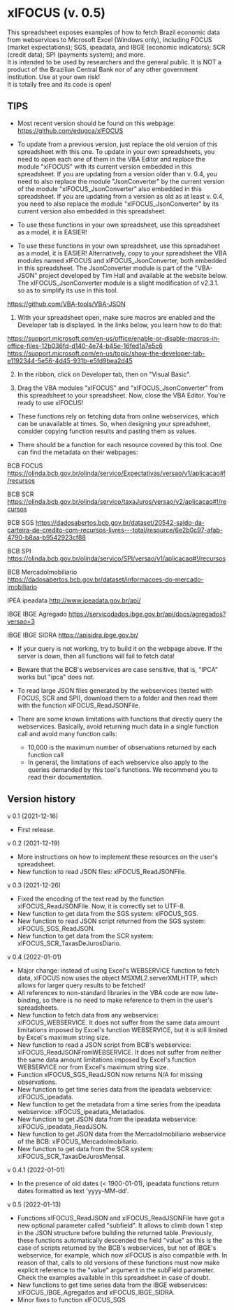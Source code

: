 # **xlFOCUS (v. 0.5)**																		
																		
This spreadsheet exposes examples of how to fetch Brazil economic data from webservices to Microsoft Excel (Windows only), including FOCUS (market expectations); SGS, ipeadata, and IBGE (economic indicators); SCR (credit data); SPI (payments system); and more.																		
It is intended to be used by researchers and the general public. It is NOT a product of the Brazilian Central Bank nor of any other government institution. Use at your own risk!																		
It is totally free and its code is open!																		
																		
## **TIPS**																		
																		
* Most recent version should be found on this webpage:																		
https://github.com/edugca/xlFOCUS																		
																		
* To update from a previous version, just replace the old version of this spreadsheet with this one.
To update in your own spreadsheets, you need to open each one of them in the VBA Editor and replace the module "xlFOCUS" with its current version embedded in this spreadsheet.
If you are updating from a version older than v. 0.4, you need to also replace the module "JsonConverter" by the current version of the module "xlFOCUS_JsonConverter" also embedded in this spreadsheet.
If you are updating from a version as old as at least v. 0.4, you need to also replace the module "xlFOCUS_JsonConverter" by its current version also embedded in this spreadsheet.
																	
																		
* To use these functions in your own spreadsheet, use this spreadsheet as a model, it is EASIER!																		
* To use these functions in your own spreadsheet, use this spreadsheet as a model, it is EASIER!
Alternatively, copy to your spreadsheet the VBA modules named xlFOCUS and xlFOCUS_JsonConverter, both embedded in this spreadsheet.
The JsonConverter module is part of the "VBA-JSON" project developed by Tim Hall and available at the website below. The xlFOCUS_JsonConverter module is a slight modification of v2.3.1. so as to simplify its use in this tool.
																
https://github.com/VBA-tools/VBA-JSON																		
																		
1) With your spreadsheet open, make sure macros are enabled and the Developer tab is displayed. In the links below, you learn how to do that:																	

https://support.microsoft.com/en-us/office/enable-or-disable-macros-in-office-files-12b036fd-d140-4e74-b45e-16fed1a7e5c6																	
https://support.microsoft.com/en-us/topic/show-the-developer-tab-e1192344-5e56-4d45-931b-e5fd9bea2d45																	

2) In the ribbon, click on Developer tab, then on "Visual Basic".													


3) Drag the VBA modules "xlFOCUS" and "xlFOCUS_JsonConverter" from this spreadsheet to your spreadsheet. Now, close the VBA Editor. You're ready to use xlFOCUS!																	
																					
* These functions rely on fetching data from online webservices, which can be unavailable at times. So, when designing your spreadsheet, consider copying function results and pasting them as values.																		
																		
* There should be a function for each resource covered by this tool. One can find the metadata on their webpages:

BCB	FOCUS	https://olinda.bcb.gov.br/olinda/servico/Expectativas/versao/v1/aplicacao#!/recursos

BCB	SCR	https://olinda.bcb.gov.br/olinda/servico/taxaJuros/versao/v2/aplicacao#!/recursos

BCB	SGS	https://dadosabertos.bcb.gov.br/dataset/20542-saldo-da-carteira-de-credito-com-recursos-livres---total/resource/6e2b0c97-afab-4790-b8aa-b9542923cf88

BCB	SPI	https://olinda.bcb.gov.br/olinda/servico/SPI/versao/v1/aplicacao#!/recursos

BCB	MercadoImobiliario	https://dadosabertos.bcb.gov.br/dataset/informacoes-do-mercado-imobiliario

IPEA	ipeadata	http://www.ipeadata.gov.br/api/																	

IBGE	IBGE Agregado	https://servicodados.ibge.gov.br/api/docs/agregados?versao=3

IBGE	IBGE SIDRA	https://apisidra.ibge.gov.br/


* If your query is not working, try to build it on the webpage above. If the server is down, then all functions will fail to fetch data!																		
																		
* Beware that the BCB's  webservices are case sensitive, that is, "IPCA" works but "ipca" does not.																		
																		
* To read large JSON files generated by the webservices (tested with FOCUS, SCR and SPI), download them to a folder and then read them with the function xlFOCUS_ReadJSONFile.																		
																		
* There are some known limitations with functions that directly query the webservices. Basically, avoid returning much data in a single function call and avoid many function calls:																		
	* 10,000 is the maximum number of observations returned by each function call																	
	* In general, the limitations of each webservice also apply to the queries demanded by this tool's functions. We recommend you to read their documentation.																
																		
## **Version history**																	
																		
v 0.1 (2021-12-16)

* First release.																		
																		
v 0.2 (2021-12-19)

* More instructions on how to implement these resources on the user's spreadsheet.												
* New function to read JSON files: xlFOCUS_ReadJSONFile.																		
																		
v 0.3 (2021-12-26)

* Fixed the encoding of the text read by the function xlFOCUS_ReadJSONFile. Now, it is correctly set to UTF-8.									
* New function to get data from the SGS system: xlFOCUS_SGS.															
* New function to read JSON script returned from the SGS system: xlFOCUS_SGS_ReadJSON.												
* New function to get data from the SCR system: xlFOCUS_SCR_TaxasDeJurosDiario.													


v 0.4 (2022-01-01)

* Major change: instead of using Excel's WEBSERVICE function to fetch data, xlFOCUS now uses the object MSXML2.serverXMLHTTP, which allows for larger query results to be fetched!
* All references to non-standard libraries in the VBA code are now late-binding, so there is no need to make reference to them in the user's spreadsheets.
* New function to fetch data from any webservice: xlFOCUS_WEBSERVICE. It does not suffer from the same data amount limitations imposed by Excel's function WEBSERVICE, but it is still limited by Excel's maximum string size.
* New function to read a JSON script from BCB's webservice: xlFOCUS_ReadJSONFromWEBSERVICE. It does not suffer from neither the same data amount limitations imposed by Excel's function WEBSERVICE nor from Excel's maximum string size.
* Function xlFOCUS_SGS_ReadJSON now returns N/A for missing observations.
* New function to get time series data from the ipeadata webservice: xlFOCUS_ipeadata.
* New function to get the metadata from a time series from the ipeadata webservice: xlFOCUS_ipeadata_Metadados.
* New function to get JSON data from the ipeadata webservice: xlFOCUS_ipeadata_ReadJSON.
* New function to get JSON data from the MercadoImobiliario webservice of the BCB: xlFOCUS_MercadoImobiliario.
* New function to get data from the SCR system: xlFOCUS_SCR_TaxasDeJurosMensal.

v 0.4.1 (2022-01-01)

* In the presence of old dates (< 1900-01-01), ipeadata functions return dates formatted as text 'yyyy-MM-dd'.

v 0.5 (2022-01-13)

* Functions xlFOCUS_ReadJSON and xlFOCUS_ReadJSONFile have got a new optional parameter called "subfield". It allows to climb down 1 step in the JSON structure before building the returned table. Previously, these functions automatically descended the field "value" as this is the case of scripts returned by the BCB's webservices, but not of IBGE's webservice, for example, which now xlFOCUS is also compatible with. In reason of that, calls to old versions of these functions must now make explicit reference to the "value" argument in the subField parameter. Check the examples available in this spreadsheet in case of doubt.
* New functions to get time series data from the IBGE webservices: xlFOCUS_IBGE_Agregados and xlFOCUS_IBGE_SIDRA.													
* Minor fixes to function xlFOCUS_SGS													
